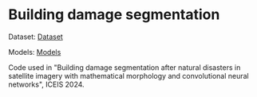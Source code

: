 # Building damage segmentation

Dataset: [Dataset](https://www.xview2.org/dataset)

Models: [Models](https://drive.google.com/drive/folders/12XuLKvhlstCY4tqC48msLEgiTUwTS9C4?usp=sharing/)

Code used in "Building damage segmentation after natural disasters in satellite imagery with mathematical morphology and convolutional neural networks", ICEIS 2024.
